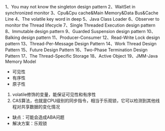 1、You may not know the singleton design pattern
2、WaitSet in synchronized monitor
3、Cpu&Cpu cache&Main Memory&Data Bus&Cache Line
4、The volatile key word in deep
5、Java Class Loader
6、Observer to monitor the Thread lifecycle
7、Single Threaded Execution design pattern
8、Immutable design pattern
9、Guarded Suspension design pattern
10、Balking design pattern
11、Producer-Consumer
12、Read-Write Lock design pattern
13、Thread-Per-Message Design Pattern
14、Work Thread Design Pattern
15、Future Design Pattern
16、Two-Phase Termination Design Pattern
17、The Thread-Specific Storage
18、Active Object
19、JMM-Java Memory Model

- 可见性
- 有序性
- 原子性
1. volatile修饰的变量，能保证可见性和有序性
2. CAS算法，也就是CPU级别的同步指令，相当于乐观锁，它可以检测到其他线程对共享数据的变化情况 
- 缺点：可能会造成ABA问题
- 解决方案：乐观锁
